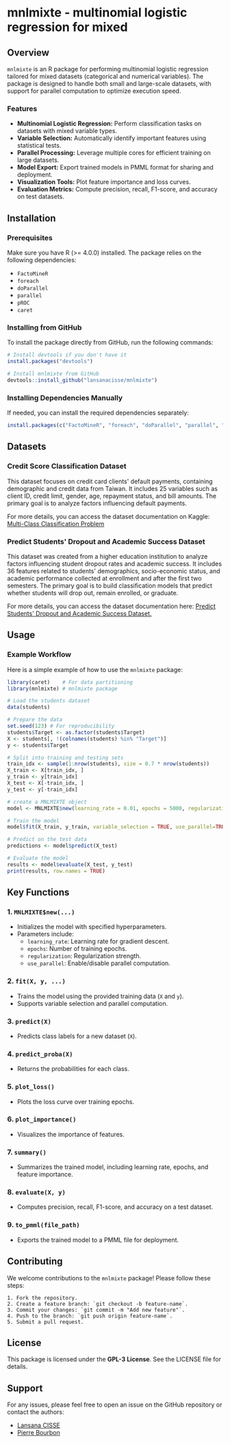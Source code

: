 # mnlmixte - multinomial logistic regression for mixed

## Overview

`mnlmixte` is an R package for performing multinomial logistic regression tailored for mixed datasets (categorical and numerical variables). The package is designed to handle both small and large-scale datasets, with support for parallel computation to optimize execution speed.

### Features

-   **Multinomial Logistic Regression:** Perform classification tasks on datasets with mixed variable types.
-   **Variable Selection:** Automatically identify important features using statistical tests.
-   **Parallel Processing:** Leverage multiple cores for efficient training on large datasets.
-   **Model Export:** Export trained models in PMML format for sharing and deployment.
-   **Visualization Tools:** Plot feature importance and loss curves.
-   **Evaluation Metrics:** Compute precision, recall, F1-score, and accuracy on test datasets.

## Installation

### Prerequisites

Make sure you have R (\>= 4.0.0) installed. The package relies on the following dependencies:

-   `FactoMineR`
-   `foreach`
-   `doParallel`
-   `parallel`
-   `pROC`
-   `caret`

### Installing from GitHub

To install the package directly from GitHub, run the following commands:

``` r
# Install devtools if you don't have it
install.packages("devtools")

# Install mnlmixte from GitHub
devtools::install_github("lansanacisse/mnlmixte")
```

### Installing Dependencies Manually

If needed, you can install the required dependencies separately:

``` r
install.packages(c("FactoMineR", "foreach", "doParallel", "parallel", "pROC", "caret"))
```

## Datasets

### Credit Score Classification Dataset

This dataset focuses on credit card clients' default payments, containing demographic and credit data from Taiwan. It includes 25 variables such as client ID, credit limit, gender, age, repayment status, and bill amounts. The primary goal is to analyze factors influencing default payments.

For more details, you can access the dataset documentation on Kaggle: [Multi-Class Classification Problem](https://www.kaggle.com/datasets/sudhanshu2198/processed-data-credit-score)

### Predict Students' Dropout and Academic Success Dataset

This dataset was created from a higher education institution to analyze factors influencing student dropout rates and academic success. It includes 36 features related to students' demographics, socio-economic status, and academic performance collected at enrollment and after the first two semesters. The primary goal is to build classification models that predict whether students will drop out, remain enrolled, or graduate.

For more details, you can access the dataset documentation here: [Predict Students' Dropout and Academic Success Dataset.](https://archive.ics.uci.edu/dataset/697/predict+students+dropout+and+academic+success)

## Usage

### Example Workflow

Here is a simple example of how to use the `mnlmixte` package:

``` r
library(caret)    # For data partitioning
library(mnlmixte) # mnlmixte package

# Load the students dataset
data(students)

# Prepare the data
set.seed(123) # For reproducibility
students$Target <- as.factor(students$Target)
X <- students[, !(colnames(students) %in% "Target")]
y <- students$Target

# Split into training and testing sets
train_idx <- sample(1:nrow(students), size = 0.7 * nrow(students))
X_train <- X[train_idx, ]
y_train <- y[train_idx]
X_test <- X[-train_idx, ]
y_test <- y[-train_idx]

# create a MNLMIXTE object
model <- MNLMIXTE$new(learning_rate = 0.01, epochs = 5000, regularization = 0.01)

# Train the model
model$fit(X_train, y_train, variable_selection = TRUE, use_parallel=TRUE)

# Predict on the test data
predictions <- model$predict(X_test)

# Evaluate the model
results <- model$evaluate(X_test, y_test)
print(results, row.names = TRUE)
```

## Key Functions

### 1. `MNLMIXTE$new(...)`

-   Initializes the model with specified hyperparameters.
-   Parameters include:
    -   `learning_rate`: Learning rate for gradient descent.
    -   `epochs`: Number of training epochs.
    -   `regularization`: Regularization strength.
    -   `use_parallel`: Enable/disable parallel computation.

### 2. `fit(X, y, ...)`

-   Trains the model using the provided training data (`X` and `y`).
-   Supports variable selection and parallel computation.

### 3. `predict(X)`

-   Predicts class labels for a new dataset (`X`).

### 4. `predict_proba(X)`

-   Returns the probabilities for each class.

### 5. `plot_loss()`

-   Plots the loss curve over training epochs.

### 6. `plot_importance()`

-   Visualizes the importance of features.

### 7. `summary()`

-   Summarizes the trained model, including learning rate, epochs, and feature importance.

### 8. `evaluate(X, y)`

-   Computes precision, recall, F1-score, and accuracy on a test dataset.

### 9. `to_pmml(file_path)`

-   Exports the trained model to a PMML file for deployment.

## Contributing

We welcome contributions to the `mnlmixte` package! Please follow these steps:

```         
1. Fork the repository.
2. Create a feature branch: `git checkout -b feature-name`.
3. Commit your changes: `git commit -m "Add new feature"`.
4. Push to the branch: `git push origin feature-name`.
5. Submit a pull request.
```

## License

This package is licensed under the **GPL-3 License**. See the LICENSE file for details.

## Support

For any issues, please feel free to open an issue on the GitHub repository or contact the authors:

-   [Lansana CISSE](https://github.com/lansanacisse)
-   [Pierre Bourbon](https://github.com/pbrbn)
